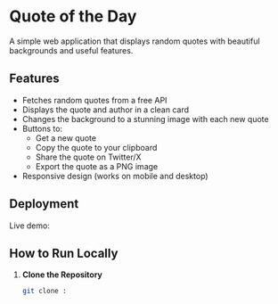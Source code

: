 # Quote of the Day

A simple web application that displays random quotes with beautiful backgrounds and useful features.

## Features
- Fetches random quotes from a free API
- Displays the quote and author in a clean card
- Changes the background to a stunning image with each new quote
- Buttons to:
  - Get a new quote
  - Copy the quote to your clipboard
  - Share the quote on Twitter/X
  - Export the quote as a PNG image
- Responsive design (works on mobile and desktop)

## Deployment
Live demo: 


## How to Run Locally
1. **Clone the Repository**  
   ```bash
   git clone :